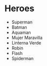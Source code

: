 # Heroes

* Superman
* Batman
* Aquaman
* Mujer Maravilla
* Linterna Verde
* Robin
* Flash
* Spiderman


